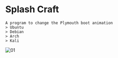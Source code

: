 # Splash Craft
```
A program to change the Plymouth boot animation
> Ubuntu
> Debian
> Arch
> Kali
```

![01](https://github.com/user-attachments/assets/d4b2a7f8-774c-4f48-b7e9-daca40003a14)
